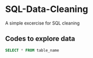 # SQL-Data-Cleaning
A simple excercise for SQL cleaning
## Codes to explore data
```sql
SELECT * FROM table_name 
```
